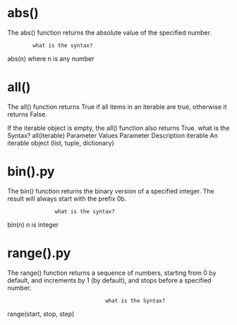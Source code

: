 # abs()

The abs() function returns the absolute value of the specified number.

            what is the syntax?
 abs(n)
 where n is any number 

# all()
The all() function returns True if all items in an iterable are true, otherwise it returns False.

If the iterable object is empty, the all() function also returns True.
                                 what is the Syntax?
all(iterable)
                                 Parameter Values
Parameter	Description
iterable	An iterable object (list, tuple, dictionary)

# bin().py 

The bin() function returns the binary version of a specified integer.
The result will always start with the prefix 0b.

                   what is the syntax?
bin(n)
n is integer 

# range().py

 The range() function returns a sequence of numbers, starting from 0 by default, and increments by 1 (by default), and stops before a specified number.

                                   what is the Syntax?
 range(start, stop, step)
